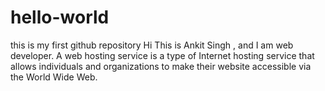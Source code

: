 # hello-world
this is my first github repository
Hi This is Ankit Singh , and I am web developer.
A web hosting service is a type of Internet hosting service that allows individuals and organizations to make their website accessible via the World Wide Web.
